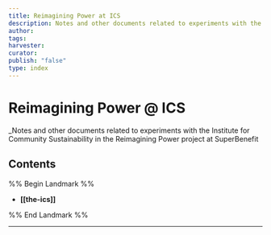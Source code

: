 ```yaml
---
title: Reimagining Power at ICS
description: Notes and other documents related to experiments with the Institute for Community Sustainability in the Reimagining Power project at SuperBenefit
author: 
tags: 
harvester: 
curator: 
publish: "false"
type: index
---
```

# Reimagining Power @ ICS

_Notes and other documents related to experiments with the Institute for Community Sustainability in the Reimagining Power project at SuperBenefit

## Contents

%% Begin Landmark %%
- **[[the-ics]]**

%% End Landmark %%

---
